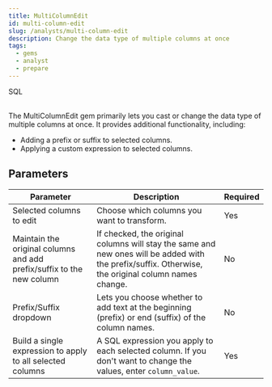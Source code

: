 ```yaml
---
title: MultiColumnEdit
id: multi-column-edit
slug: /analysts/multi-column-edit
description: Change the data type of multiple columns at once
tags:
  - gems
  - analyst
  - prepare
---
```


<span class="badge">SQL</span><br/><br/>

The MultiColumnEdit gem primarily lets you cast or change the data type of multiple columns at once. It provides additional functionality, including:

- Adding a prefix or suffix to selected columns.
- Applying a custom expression to selected columns.

## Parameters

| Parameter                                                             | Description                                                                                                                                         | Required |
| --------------------------------------------------------------------- | --------------------------------------------------------------------------------------------------------------------------------------------------- | -------- |
| Selected columns to edit                                              | Choose which columns you want to transform.                                                                                                         | Yes      |
| Maintain the original columns and add prefix/suffix to the new column | If checked, the original columns will stay the same and new ones will be added with the prefix/suffix. Otherwise, the original column names change. | No       |
| Prefix/Suffix dropdown                                                | Lets you choose whether to add text at the beginning (prefix) or end (suffix) of the column names.                                                  | No       |
| Build a single expression to apply to all selected columns            | A SQL expression you apply to each selected column. If you don't want to change the values, enter `column_value`.                                   | Yes      |
